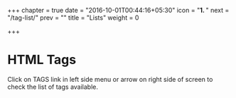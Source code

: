 +++
chapter = true
date = "2016-10-01T00:44:16+05:30"
icon = "<b>1. </b>"
next = "/tag-list/"
prev = ""
title = "Lists"
weight = 0

+++

# HTML Tags

Click on TAGS link in left side menu or arrow on right side of screen to check the list of tags available.
